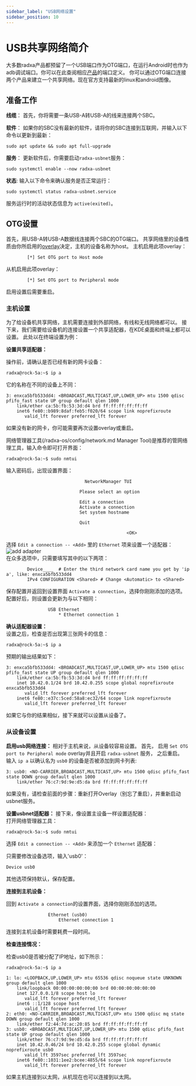 ```yaml
---
sidebar_label: "USB网络设置"
sidebar_position: 10
---
```


# USB共享网络简介

大多数radxa产品都预留了一个USB端口作为OTG端口，在运行Android时也作为adb调试端口。你可以在此查阅相应[产品](https://radxa.com/product)的端口定义。
你可以通过OTG端口连接两个产品来建立一个共享网络。现在官方支持最新的linux和android图像。

## 准备工作

**线缆**： 首先，你将需要一条USB-A转USB-A的线来连接两个SBC。

**软件**： 如果你的SBC没有最新的软件，请将你的SBC连接到互联网，并输入以下命令以更新到最新：

```
sudo apt update && sudo apt full-upgrade
```

**服务**： 更新软件后，你需要启动`radxa-usbnet`服务：

```
sudo systemctl enable --now radxa-usbnet
```

**状态**: 输入以下命令来确认服务是否正常运行：

```
sudo systemctl status radxa-usbnet.service
```

服务运行时的活动状态信息为 `active(exited)`。

## OTG设置

首先，用USB-A转USB-A数据线连接两个SBC的OTG端口。
共享网络里的设备性质由你所启用的[overlay](/radxa-os/rsetup/devicetree)决定，主机的设备名称为host。
主机启用此项overlay：

```
		[*] Set OTG port to Host mode
```

从机启用此项overlay：

```
		[*] Set OTG port to Peripheral mode
```

启用设置后需要重启。

### 主机设置

为了给设备机共享网络，主机需要连接到外部网络，有线和无线网络都可以。
接下来，我们需要给设备机的连接设置一个共享适配器，在KDE桌面和终端上都可以设置。
此处以在终端设置为例：

**设置共享适配器：**

操作前，请确认是否已经有新的网卡设备：

```
radxa@rock-5a:~$ ip a
```

它的名称在不同的设备上不同：

```
3: enxca5bfb533dd4: <BROADCAST,MULTICAST,UP,LOWER_UP> mtu 1500 qdisc pfifo_fast state UP group default qlen 1000
    link/ether ca:5b:fb:53:3d:d4 brd ff:ff:ff:ff:ff:ff
    inet6 fe80::b989:8daf:feb5:f020/64 scope link noprefixroute
       valid_lft forever preferred_lft forever
```

如果没有新的网卡，你可能需要再次设置overlay或重启。

网络管理器工具(/radxa-os/config/network.md Manager Tool)是推荐的管网络理工具，输入命令即可打开界面：

```
radxa@rock-5a:~$ sudo nmtui
```

输入密码后，出现设置界面：

```
                              NetworkManager TUI

                            Please select an option

                            Edit a connection
                            Activate a connection
                            Set system hostname

                            Quit

                                              <OK>
```

选择 `Edit a connection -- <Add>` 里的 `Ethernet` 项来设置一个适配器：
![add adapter](/img/configuration/add_adapter.webp)  
在众多选项中，只需要填写其中的以下两项：

```
        Device____  # Enter the third network card name you get by 'ip a', like: enxca5bfb533dd4
        IPv4 CONFIGURATION <Shared> # Change <Automatic> to <Shared>
```

保存配置并返回到设置界面 `Activate a connection`，选择你刚刚添加的选项。
配置好后，则设置会更新为与以下相同：

```
                USB Ethernet
                    * Ethernet connection 1
```

**确认适配器设置：**  
设置之后，检查是否出现第三张网卡的信息：

```
radxa@rock-5a:~$ ip a
```

预期的输出结果如下：

```
3: enxca5bfb533dd4: <BROADCAST,MULTICAST,UP,LOWER_UP> mtu 1500 qdisc pfifo_fast state UP group default qlen 1000
    link/ether ca:5b:fb:53:3d:d4 brd ff:ff:ff:ff:ff:ff
    inet 10.42.0.1/24 brd 10.42.0.255 scope global noprefixroute enxca5bfb533dd4
       valid_lft forever preferred_lft forever
    inet6 fe80::e37c:5ced:58a8:ec32/64 scope link noprefixroute
       valid_lft forever preferred_lft forever

```

如果它与你的结果相似，接下来就可以设置从设备了。

### 从设备设置

**启用usb网络连接：**
相对于主机来说，从设备较容易设置。
首先， 启用 `Set OTG port to Peripheral mode` overlay并且开启 `radxa-usbnet` 服务， 之后重启。  
输入 `ip a` 以确认名为 `usb0` 的设备是否被添加到网卡列表:

```
3: usb0: <NO-CARRIER,BROADCAST,MULTICAST,UP> mtu 1500 qdisc pfifo_fast state DOWN group default qlen 1000
    link/ether 76:c7:9d:9e:d5:da brd ff:ff:ff:ff:ff:ff
```

如果没有，请检查前面的步骤：重新打开Overlay（别忘了重启），并重新启动usbnet服务。

**设置usbnet适配器：**
接下来，像设置主设备一样设置适配器：  
打开网络管理器工具：

```
radxa@rock-5a:~$ sudo nmtui
```

选择 `Edit a connection -- <Add>` 来添加一个 `Ethernet` 适配器：

只需要修改设备选项，输入'usb0'：

```
Device usb0
```

其他选项保持默认，保存配置。

**连接到主机设备：**

回到 `Activate a connection`的设置界面，选择你刚刚添加的选项。

```
                Ethernet (usb0)
                    Ethernet connection 1
```

连接到主机设备时需要耗费一段时间。

**检查连接情况：**

检查usb0是否被分配了IP地址，如下所示：

```
radxa@rock-5a:~$ ip a

1: lo: <LOOPBACK,UP,LOWER_UP> mtu 65536 qdisc noqueue state UNKNOWN group default qlen 1000
    link/loopback 00:00:00:00:00:00 brd 00:00:00:00:00:00
    inet 127.0.0.1/8 scope host lo
       valid_lft forever preferred_lft forever
    inet6 ::1/128 scope host
       valid_lft forever preferred_lft forever
2: eth0: <NO-CARRIER,BROADCAST,MULTICAST,UP> mtu 1500 qdisc mq state DOWN group default qlen 1000
    link/ether f2:44:7d:ac:20:85 brd ff:ff:ff:ff:ff:ff
3: usb0: <BROADCAST,MULTICAST,UP,LOWER_UP> mtu 1500 qdisc pfifo_fast state UP group default qlen 1000
    link/ether 76:c7:9d:9e:d5:da brd ff:ff:ff:ff:ff:ff
    inet 10.42.0.46/24 brd 10.42.0.255 scope global dynamic noprefixroute usb0
       valid_lft 3597sec preferred_lft 3597sec
    inet6 fe80::1031:1ee2:bcee:4855/64 scope link noprefixroute
       valid_lft forever preferred_lft forever
```

如果主机连接到以太网，从机现在也可以连接到以太网。
